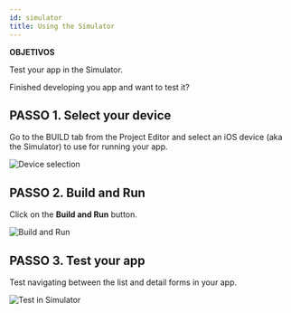 ```yaml
---
id: simulator
title: Using the Simulator
---
```

<div class = "objectives"> 

**OBJETIVOS**

Test your app in the Simulator.</div> 

Finished developing you app and want to test it?

## PASSO 1. Select your device

Go to the BUILD tab from the Project Editor and select an iOS device (aka the Simulator) to use for running your app.

![Device selection](assets/en/test-build/device-selection-4D-for-ios.png)

## PASSO 2. Build and Run

Click on the **Build and Run** button.

![Build and Run](assets/en/test-build/build-and-run-4D-for-iOS.png)

## PASSO 3. Test your app

Test navigating between the list and detail forms in your app.

![Test in Simulator](assets/en/test-build/simulator-forms-4D-for-iOS.png)